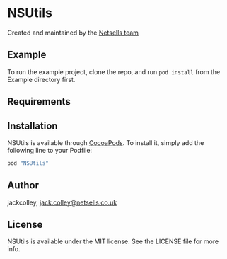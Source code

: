 # NSUtils

Created and maintained by the [Netsells team](https://netsells.co.uk/)


## Example

To run the example project, clone the repo, and run `pod install` from the Example directory first.

## Requirements

## Installation

NSUtils is available through [CocoaPods](http://cocoapods.org). To install
it, simply add the following line to your Podfile:

```ruby
pod "NSUtils"
```

## Author

jackcolley, jack.colley@netsells.co.uk

## License

NSUtils is available under the MIT license. See the LICENSE file for more info.
